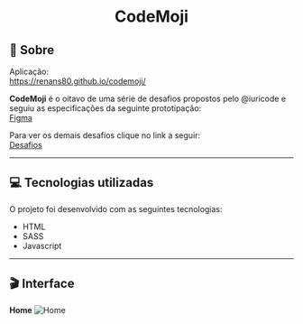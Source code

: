 # <div align="center">CodeMoji</div>

## 📃 Sobre
Aplicação: <br>
<https://renans80.github.io/codemoji/>

<strong>CodeMoji</strong> é o oitavo de uma série de desafios propostos pelo @iuricode e seguiu as especificações da seguinte prototipação: <br>
[Figma](https://www.figma.com/file/Yb9IBH56g7T1hdIyZ3BMNO/Desafios---Codel%C3%A2ndia?node-id=11471%3A2)

Para ver os demais desafios clique no link a seguir: <br>
[Desafios](https://renans80.github.io/desafios-codelandia/)

---

## 💻 Tecnologias utilizadas 
O projeto foi desenvolvido com as seguintes tecnologias: <br>

* HTML
* SASS
* Javascript


---

## 🎬 Interface
**Home**
![Home](https://ik.imagekit.io/zqxyh6u3ylz/CodeMoji/Codemoji_Uyq9Dn23x.jpg?ik-sdk-version=javascript-1.4.3&updatedAt=1648930412151)



